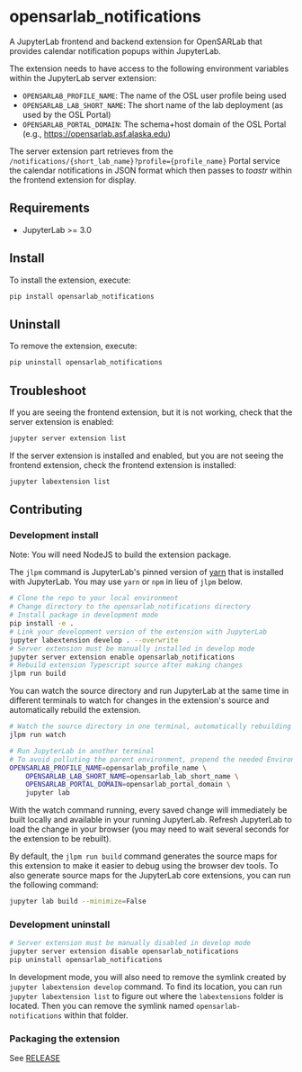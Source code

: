 # opensarlab_notifications

A JupyterLab frontend and backend extension for OpenSARLab that provides calendar notification popups within JupyterLab.

The extension needs to have access to the following environment variables within the JupyterLab server extension:

- `OPENSARLAB_PROFILE_NAME`: The name of the OSL user profile being used 
- `OPENSARLAB_LAB_SHORT_NAME`: The short name of the lab deployment (as used by the OSL Portal)
- `OPENSARLAB_PORTAL_DOMAIN`: The schema+host domain of the OSL Portal (e.g., https://opensarlab.asf.alaska.edu)

The server extension part retrieves from the `/notifications/{short_lab_name}?profile={profile_name}` Portal service the calendar notifications 
in JSON format which then passes to _toastr_ within the frontend extension for display.

## Requirements

* JupyterLab >= 3.0

## Install

To install the extension, execute:

```bash
pip install opensarlab_notifications
```

## Uninstall

To remove the extension, execute:

```bash
pip uninstall opensarlab_notifications
```


## Troubleshoot

If you are seeing the frontend extension, but it is not working, check
that the server extension is enabled:

```bash
jupyter server extension list
```

If the server extension is installed and enabled, but you are not seeing
the frontend extension, check the frontend extension is installed:

```bash
jupyter labextension list
```


## Contributing

### Development install

Note: You will need NodeJS to build the extension package.

The `jlpm` command is JupyterLab's pinned version of
[yarn](https://yarnpkg.com/) that is installed with JupyterLab. You may use
`yarn` or `npm` in lieu of `jlpm` below.

```bash
# Clone the repo to your local environment
# Change directory to the opensarlab_notifications directory
# Install package in development mode
pip install -e .
# Link your development version of the extension with JupyterLab
jupyter labextension develop . --overwrite
# Server extension must be manually installed in develop mode
jupyter server extension enable opensarlab_notifications
# Rebuild extension Typescript source after making changes
jlpm run build
```

You can watch the source directory and run JupyterLab at the same time in different terminals to watch for changes in the extension's source and automatically rebuild the extension.

```bash
# Watch the source directory in one terminal, automatically rebuilding when needed
jlpm run watch

# Run JupyterLab in another terminal
# To avoid polluting the parent environment, prepend the needed Environment Variables.
OPENSARLAB_PROFILE_NAME=opensarlab_profile_name \
    OPENSARLAB_LAB_SHORT_NAME=opensarlab_lab_short_name \
    OPENSARLAB_PORTAL_DOMAIN=opensarlab_portal_domain \
    jupyter lab
```

With the watch command running, every saved change will immediately be built locally and available in your running JupyterLab. Refresh JupyterLab to load the change in your browser (you may need to wait several seconds for the extension to be rebuilt).

By default, the `jlpm run build` command generates the source maps for this extension to make it easier to debug using the browser dev tools. To also generate source maps for the JupyterLab core extensions, you can run the following command:

```bash
jupyter lab build --minimize=False
```

### Development uninstall

```bash
# Server extension must be manually disabled in develop mode
jupyter server extension disable opensarlab_notifications
pip uninstall opensarlab_notifications
```

In development mode, you will also need to remove the symlink created by `jupyter labextension develop`
command. To find its location, you can run `jupyter labextension list` to figure out where the `labextensions`
folder is located. Then you can remove the symlink named `opensarlab-notifications` within that folder.

### Packaging the extension

See [RELEASE](RELEASE.md)
